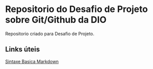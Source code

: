 # Repositorio do Desafio de Projeto sobre Git/Github da DIO
Repositorio criado para Desafio de Projeto.

## Links úteis
[Sintaxe Basica Markdown](https://www.markdownguide.org/basic-syntax/)

